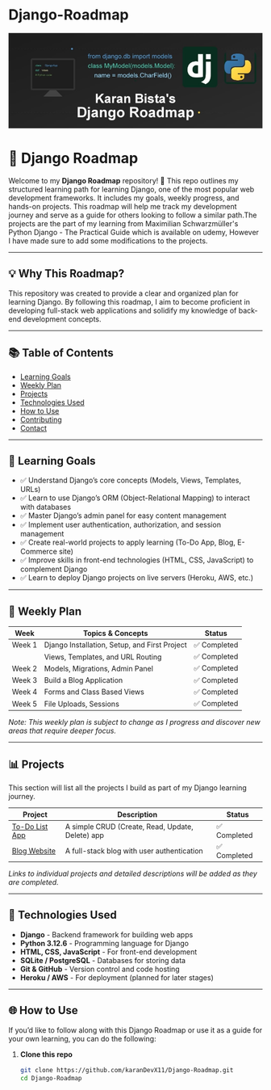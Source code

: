 # Django-Roadmap

![Project Logo](images/django-roadmap-banner.jpg)

# 📘 Django Roadmap

Welcome to my **Django Roadmap** repository! 🌟 This repo outlines my structured learning path for learning Django, one of the most popular web development frameworks. It includes my goals, weekly progress, and hands-on projects. This roadmap will help me track my development journey and serve as a guide for others looking to follow a similar path.The projects are the part of my learning from Maximilian Schwarzmüller's Python Django - The Practical Guide which is available on udemy, However I have made sure to add some modifications to the projects.

---

## 💡 **Why This Roadmap?**

This repository was created to provide a clear and organized plan for learning Django. By following this roadmap, I aim to become proficient in developing full-stack web applications and solidify my knowledge of back-end development concepts.

---

## 📚 **Table of Contents**

- [Learning Goals](#-learning-goals)
- [Weekly Plan](#-weekly-plan)
- [Projects](#-projects)
- [Technologies Used](#-technologies-used)
- [How to Use](#-how-to-use)
- [Contributing](#-contributing)
- [Contact](#-contact)

---

## 🌟 **Learning Goals**

- ✅ Understand Django’s core concepts (Models, Views, Templates, URLs)
- ✅ Learn to use Django’s ORM (Object-Relational Mapping) to interact with databases
- ✅ Master Django’s admin panel for easy content management
- ✅ Implement user authentication, authorization, and session management
- ✅ Create real-world projects to apply learning (To-Do App, Blog, E-Commerce site)
- ✅ Improve skills in front-end technologies (HTML, CSS, JavaScript) to complement Django
- ✅ Learn to deploy Django projects on live servers (Heroku, AWS, etc.)

---

## 🔄 **Weekly Plan**

| **Week** | **Topics & Concepts**                         | **Status**   |
| -------- | --------------------------------------------- | ------------ |
| Week 1   | Django Installation, Setup, and First Project | ✅ Completed |
|          | Views, Templates, and URL Routing             | ✅ Completed |
| Week 2   | Models, Migrations, Admin Panel               | ✅ Completed |
| Week 3   | Build a Blog Application                      | ✅ Completed |
| Week 4   | Forms and Class Based Views                   | ✅ Completed |
| Week 5   | File Uploads, Sessions                        | ✅ Completed |

_Note: This weekly plan is subject to change as I progress and discover new areas that require deeper focus._

---

## 📊 **Projects**

This section will list all the projects I build as part of my Django learning journey.

| **Project**         | **Description**                                  | **Status**   |
| ------------------- | ------------------------------------------------ | ------------ |
| [To-Do List App](#) | A simple CRUD (Create, Read, Update, Delete) app | ✅ Completed |
| [Blog Website](#)   | A full-stack blog with user authentication       | ✅ Completed |

_Links to individual projects and detailed descriptions will be added as they are completed._

---

## 🔧 **Technologies Used**

- **Django** - Backend framework for building web apps
- **Python 3.12.6** - Programming language for Django
- **HTML, CSS, JavaScript** - For front-end development
- **SQLite / PostgreSQL** - Databases for storing data
- **Git & GitHub** - Version control and code hosting
- **Heroku / AWS** - For deployment (planned for later stages)

---

## 🌐 **How to Use**

If you’d like to follow along with this Django Roadmap or use it as a guide for your own learning, you can do the following:

1. **Clone this repo**
   ```bash
   git clone https://github.com/karanDevX11/Django-Roadmap.git
   cd Django-Roadmap
   ```
